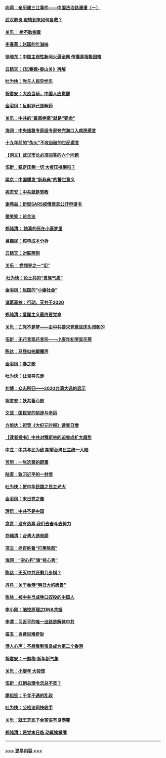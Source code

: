 #### [向莉：亲历建三江事件——中国法治路漫漫（ㄧ）](../pages/nsc993/n11827190.md?t=01290633) 
#### [武汉肺炎 疫情到来如何自救？](../pages/nsc993/n11827632.md?t=01290633) 
#### [关乐： 枪不敌病毒](../pages/nsc993/n11826746.md?t=01290633) 
#### [李春草：赵国的年滋味](../pages/nsc993/n11826321.md?t=01290633) 
#### [徐晓东：中国主观性新闻火遍全网 传播真相极困难](../pages/nsc993/n11826508.md?t=01290633) 
#### [云鹤天：《忆秦娥▪娄山关》再解](../pages/nsc993/n11824682.md?t=01290633) 
#### [吐为快：党与人民异忧乐](../pages/nsc993/n11824660.md?t=01290633) 
#### [祝君安：大疫当前，中国人应觉醒](../pages/nsc993/n11821946.md?t=01290633) 
#### [金浴凤：反躬罪己是解药](../pages/nsc993/n11820280.md?t=01290633) 
#### [关乐：中共的“最高绝密”就是“要命”](../pages/nsc993/n11816946.md?t=01290633) 
#### [海网：中央维稳专家组专家夸完海口入病房感言](../pages/nsc993/n11815138.md?t=01290633) 
#### [十九年前的“伪火”不攻自破的世纪谎言](../pages/nsc993/n11813238.md?t=01290633) 
#### [【网文】武汉市长必须回答的六个问题](../pages/nsc993/n11813848.md?t=01290633) 
#### [伍新：稳定压倒一切 大疫压得倒吗？](../pages/nsc993/n11812634.md?t=01290633) 
#### [梁京：中国爆发“新非典”的警世意义](../pages/nsc993/n11812554.md?t=01290633) 
#### [祝君安：中共就是邪教](../pages/nsc993/n11812431.md?t=01290633) 
#### [谢燕益：新型SARS疫情信息公开申请书](../pages/nsc993/n11808840.md?t=01290633) 
#### [蜀笑笑：论合法](../pages/nsc993/n11808064.md?t=01290633) 
#### [郑纯清： 她真的死在小康梦里](../pages/nsc993/n11806623.md?t=01290633) 
#### [吕锡民：核电成本分析](../pages/nsc993/n11806284.md?t=01290633) 
#### [云鹤天：对联两则](../pages/nsc993/n11805957.md?t=01290633) 
#### [关乐： 党领导之一“切”](../pages/nsc993/n11804505.md?t=01290633) 
#### [ 吐为快：论土共的“贵族气质”](../pages/nsc993/n11804490.md?t=01290633) 
#### [金浴凤：赵国的“小康社会”](../pages/nsc993/n11804452.md?t=01290633) 
#### [诸葛高参：行动，灭共于2020](../pages/nsc993/n11804120.md?t=01290633) 
#### [郑纯清：爱国主义最终要党命](../pages/nsc993/n11802197.md?t=01290633) 
#### [关乐：亡党不是梦——由中共要求党章放床头想到的](../pages/nsc993/n11802156.md?t=01290633) 
#### [伍新：无花言现花言形——小康年初哭吴花燕](../pages/nsc993/n11800044.md?t=01290633) 
#### [陈达：马屁似拍颠覆声](../pages/nsc993/n11800010.md?t=01290633) 
#### [金浴凤：春之歌](../pages/nsc993/n11797687.md?t=01290633) 
#### [吐为快：让领导先走](../pages/nsc993/n11797512.md?t=01290633) 
#### [刘博：众志所归——2020台湾大选的启示](../pages/nsc993/n11796878.md?t=01290633) 
#### [祝君安：妖共畜心剖](../pages/nsc993/n11794273.md?t=01290633) 
#### [文武：国民党的前途与命运](../pages/nsc993/n11794198.md?t=01290633) 
#### [方能达：祝贺《大纪元时报》读者日增](../pages/nsc993/n11793807.md?t=01290633) 
#### [【读者投书】中共对穆斯林的迫害成扩大趋势](../pages/nsc993/n11791371.md?t=01290633) 
#### [中立：中共与民为敌 期望台湾民主统一大陆](../pages/nsc993/n11790392.md?t=01290633) 
#### [苦胆：一张选票的距离](../pages/nsc993/n11788914.md?t=01290633) 
#### [陆客：致习近平的一封信](../pages/nsc993/n11788867.md?t=01290633) 
#### [吐为快：贺中华民国之民主光大](../pages/nsc993/n11788618.md?t=01290633) 
#### [金浴凤：末日党之像](../pages/nsc993/n11787475.md?t=01290633) 
#### [理悟：中共不是中国](../pages/nsc993/n11787463.md?t=01290633) 
#### [念贲：没有选票  我们去奋斗去努力](../pages/nsc993/n11787398.md?t=01290633) 
#### [郑纯清：台湾大选观感](../pages/nsc993/n11786210.md?t=01290633) 
#### [项云：老百姓看“打黑除恶”](../pages/nsc993/n11785398.md?t=01290633) 
#### [海网：“空心朽”演“核心秀”](../pages/nsc993/n11783874.md?t=01290633) 
#### [陈达：天灭中共还剩几步棋？](../pages/nsc993/n11783719.md?t=01290633) 
#### [丹丹：关于香港“明日大屿愿景”](../pages/nsc993/n11783273.md?t=01290633) 
#### [张林：被中共当成牲口奴役的中国人](../pages/nsc993/n11782397.md?t=01290633) 
#### [李小刚：脑控原理之DNA共振](../pages/nsc993/n11780962.md?t=01290633) 
#### [李清：习近平的唯一出路是解体中共](../pages/nsc993/n11780866.md?t=01290633) 
#### [振玉：炎黄巨难奇耻](../pages/nsc993/n11779632.md?t=01290633) 
#### [港人心声：不想看到宝岛成为第二个香港](../pages/nsc993/n11778817.md?t=01290633) 
#### [祝君安：一剪梅‧新年新气象](../pages/nsc993/n11776340.md?t=01290633) 
#### [关乐：小康年 大役现](../pages/nsc993/n11774213.md?t=01290633) 
#### [伍新：红朝总理令怎总不灵？](../pages/nsc993/n11770813.md?t=01290633) 
#### [廖祖笙：千年不遇的乱政](../pages/nsc993/n11770373.md?t=01290633) 
#### [吐为快：公检法司快收手](../pages/nsc993/n11770359.md?t=01290633) 
#### [关乐：就王志民下台寄语有良港警](../pages/nsc993/n11769903.md?t=01290633) 
#### [郑纯清：恶党末日临 动辄挨掌嘴](../pages/nsc993/n11769356.md?t=01290633) 

----
#### [ >>> 更早内容 <<< ](../indexes/nsc993-earlier.md)

